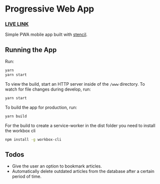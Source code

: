 # Progressive Web App

### [LIVE LINK](https://pwa-mobile-app-c6f33.firebaseapp.com)
Simple PWA mobile app built with [stencil](https://stenciljs.com/).

## Running the App
Run:
```bash
yarn
yarn start
```
To view the build, start an HTTP server inside of the `/www` directory.
To watch for file changes during develop, run:
```bash
yarn start
```
To build the app for production, run:
```bash
yarn build
```
For the build to create a service-worker in the dist folder you need to install the workbox cli
```bash
npm install -g workbox-cli
```
## Todos

* Give the user an option to bookmark articles.
* Automatically delete outdated articles from the database after a certain period of time.

